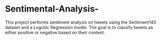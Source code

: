 # Sentimental-Analysis-
This project performs sentiment analysis on tweets using the Sentiment140 dataset and a Logistic Regression model. The goal is to classify tweets as either positive or negative based on their content.
